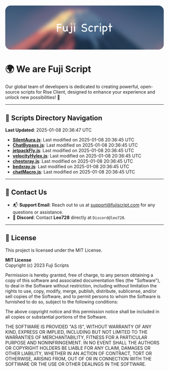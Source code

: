 ![Banner](.github/b.webp)

# 🌍 **We are Fuji Script**

Our global team of developers is dedicated to creating powerful, open-source scripts for Rise Client, designed to enhance your experience and unlock new possibilities! 🌟

---
<!-- SCRIPTS_NAVIGATION_START -->
## 📂 **Scripts Directory Navigation**

**Last Updated**: 2025-01-08 20:36:47 UTC

- **[SilentAura.js](scripts/SilentAura.js)**: Last modified on 2025-01-08 20:36:45 UTC
- **[ChatBypass.js](scripts/ChatBypass.js)**: Last modified on 2025-01-08 20:36:45 UTC
- **[jetpackFly.js](scripts/jetpackFly.js)**: Last modified on 2025-01-08 20:36:45 UTC
- **[velocityHylex.js](scripts/velocityHylex.js)**: Last modified on 2025-01-08 20:36:45 UTC
- **[chestxray.js](scripts/chestxray.js)**: Last modified on 2025-01-08 20:36:45 UTC
- **[bedxray.js](scripts/bedxray.js)**: Last modified on 2025-01-08 20:36:45 UTC
- **[chatMacro.js](scripts/chatMacro.js)**: Last modified on 2025-01-08 20:36:45 UTC

<!-- SCRIPTS_NAVIGATION_END -->

---

## 💬 **Contact Us**  
- 📬 **Support Email**: Reach out to us at [support@fujiscript.com](mailto:support@fujiscript.com) for any questions or assistance.  
- 💬 **Discord**: Contact **Leo728** directly at `Discord@leo728`.

---

## 📜 **License**

This project is licensed under the MIT License.  

**MIT License**  
Copyright (c) 2023 Fuji Scripts  

Permission is hereby granted, free of charge, to any person obtaining a copy of this software and associated documentation files (the "Software"), to deal in the Software without restriction, including without limitation the rights to use, copy, modify, merge, publish, distribute, sublicense, and/or sell copies of the Software, and to permit persons to whom the Software is furnished to do so, subject to the following conditions:  

The above copyright notice and this permission notice shall be included in all copies or substantial portions of the Software.  

THE SOFTWARE IS PROVIDED "AS IS", WITHOUT WARRANTY OF ANY KIND, EXPRESS OR IMPLIED, INCLUDING BUT NOT LIMITED TO THE WARRANTIES OF MERCHANTABILITY, FITNESS FOR A PARTICULAR PURPOSE AND NONINFRINGEMENT. IN NO EVENT SHALL THE AUTHORS OR COPYRIGHT HOLDERS BE LIABLE FOR ANY CLAIM, DAMAGES OR OTHER LIABILITY, WHETHER IN AN ACTION OF CONTRACT, TORT OR OTHERWISE, ARISING FROM, OUT OF OR IN CONNECTION WITH THE SOFTWARE OR THE USE OR OTHER DEALINGS IN THE SOFTWARE.  
